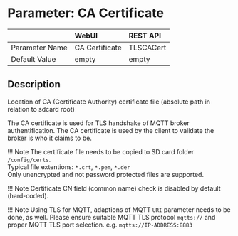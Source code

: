 # Parameter: CA Certificate

|                   | WebUI               | REST API
|:---               |:---                 |:----
| Parameter Name    | CA Certificate      | TLSCACert
| Default Value     | empty               | empty


## Description

Location of CA (Certificate Authority) certificate file (absolute path in relation to sdcard root)


The CA certificate is used for TLS handshake of MQTT broker authentification. The CA certificate is 
used by the client to validate the broker is who it claims to be.


!!! Note
    The certificate file needs to be copied to SD card folder `/config/certs`.<br>
    Typical file extentions: `*.crt`, `*.pem`, `*.der`<br>
    Only unencrypted and not password protected files are supported.<br>

    
!!! Note
    Certificate CN field (common name) check is disabled by default (hard-coded).


!!! Note
    Using TLS for MQTT, adaptions of MQTT `URI` parameter needs to be done, as well.  Please ensure suitable MQTT
    TLS protocol `mqtts://` and proper MQTT TLS port selection. e.g. `mqtts://IP-ADDRESS:8883`
